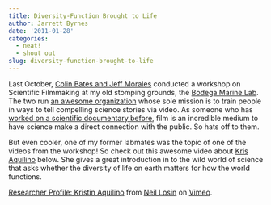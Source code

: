 ```yaml
---
title: Diversity-Function Brought to Life
author: Jarrett Byrnes
date: '2011-01-28'
categories:
  - neat!
  - shout out
slug: diversity-function-brought-to-life
---
```


Last October, [Colin Bates and Jeff Morales](http://www.sciencefilm.org/) conducted a workshop on Scientific Filmmaking at my old stomping grounds, the [Bodega Marine Lab](http://bml.ucdavis.edu).  The two run [an awesome organization](http://www.sciencefilm.org/) whose sole mission is to train people in ways to tell compelling science stories via video.  As someone who has [worked on a scientific documentary before](http://reach.ucdavis.edu/programs/pike/index.shtml), film is an incredible medium to have science make a direct connection with the public.  So hats off to them.

But even cooler, one of my former labmates was the topic of one of the videos from the workshop!  So check out this awesome video about [Kris Aquilino](http://www-eve.ucdavis.edu/stachowicz/aquilino.shtml) below.  She gives a great introduction in to the wild world of science that asks whether the diversity of life on earth matters for how the world functions.

[Researcher Profile: Kristin Aquilino](http://vimeo.com/16875114) from [Neil Losin](http://vimeo.com/user2680075) on [Vimeo](http://vimeo.com).
